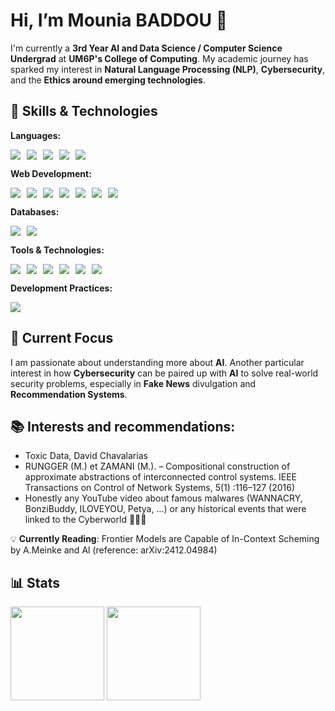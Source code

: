 # Hi, I’m Mounia BADDOU 👋

I'm currently a **3rd Year AI and Data Science / Computer Science Undergrad** at **UM6P's College of Computing**. My academic journey has sparked my interest in **Natural Language Processing (NLP)**, **Cybersecurity**, and the **Ethics around emerging technologies**.

## 🔧 Skills & Technologies

<strong>Languages:</strong>
<div style="display: flex; align-items: center; gap: 10px; flex-wrap: wrap;">
    <img src="https://img.shields.io/badge/Python-3776AB?style=for-the-badge&logo=python&logoColor=white">
    <img src="https://img.shields.io/badge/Java-007396?style=for-the-badge&logo=java&logoColor=white">
    <img src="https://img.shields.io/badge/C-A8B9CC?style=for-the-badge&logo=c&logoColor=white">
    <img src="https://img.shields.io/badge/C++-00599C?style=for-the-badge&logo=c%2B%2B&logoColor=white">
    <img src="https://img.shields.io/badge/Go-00ADD8?style=for-the-badge&logo=go&logoColor=white">
  </div>


<strong>Web Development:</strong>
<div style="display: flex; align-items: center; gap: 10px; flex-wrap: wrap;">
  <img src="https://img.shields.io/badge/HTML5-E34F26?style=for-the-badge&logo=html5&logoColor=white">
  <img src="https://img.shields.io/badge/CSS3-1572B6?style=for-the-badge&logo=css3&logoColor=white">
  <img src="https://img.shields.io/badge/JavaScript-F7DF1E?style=for-the-badge&logo=javascript&logoColor=black">
  <img src="https://img.shields.io/badge/Vue.js-4FC08D?style=for-the-badge&logo=vue.js&logoColor=white">
  <img src="https://img.shields.io/badge/Tailwind%20CSS-06B6D4?style=for-the-badge&logo=tailwind-css&logoColor=white">
  <img src="https://img.shields.io/badge/Bootstrap-7952B3?style=for-the-badge&logo=bootstrap&logoColor=white">
  <img src="https://img.shields.io/badge/Thymeleaf-005F0F?style=for-the-badge&logo=thymeleaf&logoColor=white">
</div>

<strong>Databases:</strong>
<div style="display: flex; align-items: center; gap: 10px; flex-wrap: wrap;">
  <img src="https://img.shields.io/badge/MySQL-4479A1?style=for-the-badge&logo=mysql&logoColor=white">
  <img src="https://img.shields.io/badge/PostgreSQL-4169E1?style=for-the-badge&logo=postgresql&logoColor=white">
</div>

<strong>Tools & Technologies:</strong>
<div style="display: flex; align-items: center; gap: 10px; flex-wrap: wrap;">
  <img src="https://img.shields.io/badge/Maven-C71A36?style=for-the-badge&logo=apache-maven&logoColor=white">
  <img src="https://img.shields.io/badge/RISC--V-0095D5?style=for-the-badge&logo=riscv&logoColor=white">
  <img src="https://img.shields.io/badge/Git-F05032?style=for-the-badge&logo=git&logoColor=white">
  <img src="https://img.shields.io/badge/PowerShell-5391FE?style=for-the-badge&logo=powershell&logoColor=white">
  <img src="https://img.shields.io/badge/Bash-4EAA25?style=for-the-badge&logo=gnu-bash&logoColor=white">
  <img src="https://img.shields.io/badge/Linux-FCC624?style=for-the-badge&logo=linux&logoColor=black">
</div>


<strong>Development Practices:</strong>
<div style="display: flex; align-items: center; gap: 10px; flex-wrap: wrap;">
  <img src="https://img.shields.io/badge/Agile-2396F3?style=for-the-badge&logo=agile&logoColor=white">
</div>





## 🌱 Current Focus
I am passionate about understanding more about **AI**. Another particular interest in how **Cybersecurity** can be paired up with **AI** to solve real-world security problems, especially in **Fake News** divulgation and **Recommendation Systems**.

## 📚 Interests and recommendations:
- Toxic Data, David Chavalarias
- RUNGGER (M.) et ZAMANI (M.). – Compositional construction of approximate abstractions of interconnected control systems. IEEE Transactions on Control of Network Systems, 5(1) :116–127 (2016)
- Honestly any YouTube video about famous malwares (WANNACRY, BonziBuddy, ILOVEYOU, Petya, …) or any historical events that were linked to the Cyberworld 🤷🏽‍♀️

💡 **Currently Reading**: Frontier Models are Capable of In-Context Scheming by A.Meinke and Al (reference: arXiv:2412.04984)
## 📊 Stats
<div align="left">
<a>
  <img src="https://github-readme-stats.vercel.app/api?username=MTheCreator&theme=tokyonight&show_icons=true" height=150 />
</a>
<a>
  <img src="https://github-readme-stats.vercel.app/api/top-langs/?username=MTheCreator&langs_count=5&theme=tokyonight" height=150 />
</a>
<br>
</div>
</div>



